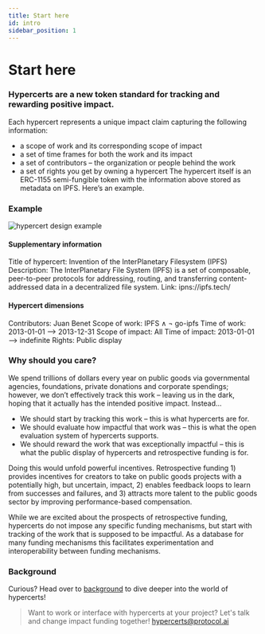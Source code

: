 ```yaml
---
title: Start here
id: intro
sidebar_position: 1
---
```


# Start here

### Hypercerts are a new token standard for tracking and rewarding positive impact.

Each hypercert represents a unique impact claim capturing the following information:
- a scope of work and its corresponding scope of impact
- a set of time frames for both the work and its impact
- a set of contributors – the organization or people behind the work
- a set of rights you get by owning a hypercert
The hypercert itself is an ERC-1155 semi-fungible token with the information above stored as metadata on IPFS. Here’s an example.

### Example
![hypercert design example](https://raw.githubusercontent.com/network-goods/hypercerts/main/docs/static/img/hypercert_example.png)

#### Supplementary information
Title of hypercert: Invention of the InterPlanetary Filesystem (IPFS)
Description: The InterPlanetary File System (IPFS) is a set of composable, peer-to-peer protocols for addressing, routing, and transferring content-addressed data in a decentralized file system.
Link: ipns://ipfs.tech/

#### Hypercert dimensions
Contributors: Juan Benet
Scope of work: IPFS ∧ ¬ go-ipfs
Time of work: 2013-01-01 --> 2013-12-31
Scope of impact: All
Time of impact: 2013-01-01 --> indefinite
Rights: Public display

### Why should you care?
We spend trillions of dollars every year on public goods via governmental agencies, foundations, private donations and corporate spendings; however, we don’t effectively track this work – leaving us in the dark, hoping that it actually has the intended positive impact.
Instead…

- We should start by tracking this work – this is what hypercerts are for.
- We should evaluate how impactful that work was – this is what the open evaluation system of hypercerts supports.
- We should reward the work that was exceptionally impactful – this is what the public display of hypercerts and retrospective funding is for.

Doing this would unfold powerful incentives. Retrospective funding 1) provides incentives for creators to take on public goods projects with a potentially high, but uncertain, impact, 2) enables feedback loops to learn from successes and failures, and 3) attracts more talent to the public goods sector by improving performance-based compensation.

While we are excited about the prospects of retrospective funding, hypercerts do not impose any specific funding mechanisms, but start with tracking of the work that is supposed to be impactful. As a database for many funding mechanisms this facilitates experimentation and interoperability between funding mechanisms.

### Background
Curious? Head over to [background](background) to dive deeper into the world of hypercerts!

> Want to work or interface with hypercerts at your project? Let's talk and change impact funding together!
[hypercerts@protocol.ai](mailto:hypercerts@protocol.ai)
